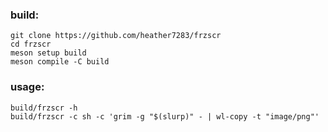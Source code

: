### build:
```
git clone https://github.com/heather7283/frzscr
cd frzscr
meson setup build
meson compile -C build
```

### usage:
```shell
build/frzscr -h
build/frzscr -c sh -c 'grim -g "$(slurp)" - | wl-copy -t "image/png"'
```
